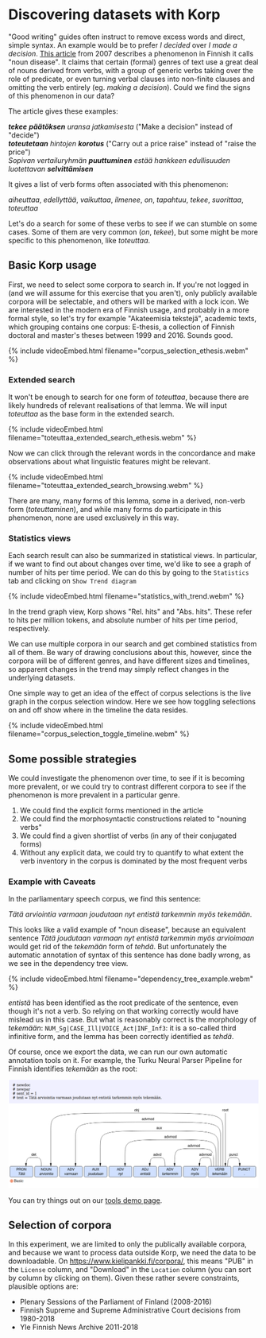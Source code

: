 # Discovering datasets with Korp

"Good writing" guides often instruct to remove excess words and direct, simple syntax. An example would be to prefer _I decided_ over _I made a decision_. [This article](https://www.kotus.fi/nyt/kolumnit_artikkelit_ja_esitelmat/kielipakina_%282006_2009%29/substantiivitaudin_oireita) from 2007 describes a phenomenon in Finnish it calls "noun disease". It claims that certain (formal) genres of text use a great deal of nouns derived from verbs, with a group of generic verbs taking over the role of predicate, or even turning verbal clauses into non-finite clauses and omitting the verb entirely (eg. _making a decision_). Could we find the signs of this phenomenon in our data?

The article gives these examples:

***tekee*** ***päätöksen*** _uransa jatkamisesta_ ("Make a decision" instead of "decide")  
***toteutetaan*** _hintojen_ ***korotus*** ("Carry out a price raise" instead of "raise the price")  
_Sopivan vertailuryhmän_ ***puuttuminen*** _estää hankkeen edullisuuden luotettavan_ ***selvittämisen***  

It gives a list of verb forms often associated with this phenomenon:

_aiheuttaa_, _edellyttää_, _vaikuttaa_, _ilmenee_, _on_, _tapahtuu_, _tekee_, _suorittaa_, _toteuttaa_

Let's do a search for some of these verbs to see if we can stumble on some cases. Some of them are very common (_on_, _tekee_), but some might be more specific to this phenomenon, like _toteuttaa_. 

## Basic Korp usage

First, we need to select some corpora to search in. If you're not logged in (and we will assume for this exercise that you aren't), only publicly available corpora will be selectable, and others will be marked with a lock icon. We are interested in the modern era of Finnish usage, and probably in a more formal style, so let's try for example "Akateemisia tekstejä", academic texts, which grouping contains one corpus: E-thesis, a collection of Finnish doctoral and master's theses between 1999 and 2016. Sounds good.

{% include videoEmbed.html filename="corpus_selection_ethesis.webm" %}

### Extended search

It won't be enough to search for one form of _toteuttaa_, because there are likely hundreds of relevant realisations of that lemma. We will input _toteuttaa_ as the base form in the extended search.

{% include videoEmbed.html filename="toteuttaa_extended_search_ethesis.webm" %}

Now we can click through the relevant words in the concordance and make observations about what linguistic features might be relevant.

{% include videoEmbed.html filename="toteuttaa_extended_search_browsing.webm" %}

There are many, many forms of this lemma, some in a derived, non-verb form (_toteuttaminen_), and while many forms do participate in this phenomenon, none are used exclusively in this way.

### Statistics views

Each search result can also be summarized in statistical views. In particular, if we want to find out about changes over time, we'd like to see a graph of number of hits per time period. We can do this by going to the `Statistics` tab and clicking on `Show Trend diagram`

{% include videoEmbed.html filename="statistics_with_trend.webm" %}

In the trend graph view, Korp shows "Rel. hits" and "Abs. hits". These refer to hits per million tokens, and absolute number of hits per time period, respectively.

We can use multiple corpora in our search and get combined statistics from all of them. Be wary of drawing conclusions about this, however, since the corpora will be of different genres, and have different sizes and timelines, so apparent changes in the trend may simply reflect changes in the underlying datasets.

One simple way to get an idea of the effect of corpus selections is the live graph in the corpus selection window. Here we see how toggling selections on and off show where in the timeline the data resides.

{% include videoEmbed.html filename="corpus_selection_toggle_timeline.webm" %}

## Some possible strategies

We could investigate the phenomenon over time, to see if it is becoming more prevalent, or we could try to contrast different corpora to see if the phenomenon is more prevalent in a particular genre.

1. We could find the explicit forms mentioned in the article
2. We could find the morphosyntactic constructions related to "nouning verbs"
3. We could find a given shortlist of verbs (in any of their conjugated forms)
4. Without any explicit data, we could try to quantify to what extent the verb inventory in the corpus is dominated by the most frequent verbs

### Example with Caveats

In the parliamentary speech corpus, we find this sentence:

_Tätä arviointia varmaan joudutaan nyt entistä tarkemmin myös tekemään._

This looks like a valid example of "noun disease", because an equivalent sentence _Tätä joudutaan varmaan nyt entistä tarkemmin myös arvioimaan_ would get rid of the _tekemään_ form of _tehdä_. But unfortunately the automatic annotation of syntax of this sentence has done badly wrong, as we see in the dependency tree view.

{% include videoEmbed.html filename="dependency_tree_example.webm" %}

_entistä_ has been identified as the root predicate of the sentence, even though it's not a verb. So relying on that working correctly would have mislead us in this case. But what is reasonably correct is the morphology of _tekemään_: `NUM_Sg|CASE_Ill|VOICE_Act|INF_Inf3`: it is a so-called third infinitive form, and the lemma has been correctly identified as _tehdä_.

Of course, once we export the data, we can run our own automatic annotation tools on it. For example, the Turku Neural Parser Pipeline for Finnish identifies _tekemään_ as the root:

![Dependency tree example](img/tnpp_screenshot.png)

You can try things out on our [tools demo page](https://kielipankki.fi/tools/demo/).

## Selection of corpora

In this experiment, we are limited to only the publically available corpora, and because we want to process data outside Korp, we need the data to be downloadable. On https://www.kielipankki.fi/corpora/, this means "PUB" in the `License` column, and "Download" in the `Location` column (you can sort by column by clicking on them). Given these rather severe constraints, plausible options are:

* Plenary Sessions of the Parliament of Finland (2008-2016)
* Finnish Supreme and Supreme Administrative Court decisions from 1980-2018
* Yle Finnish News Archive 2011-2018
